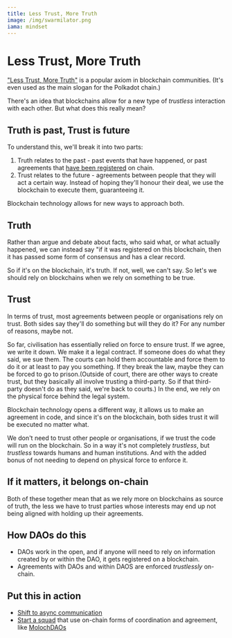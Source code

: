 ```yaml
---
title: Less Trust, More Truth
image: /img/swarmilator.png
iama: mindset
---
```


# Less Trust, More Truth

["Less Trust, More Truth"](https://polkadot.network/Polkadot-lightpaper.pdf) is a popular axiom in blockchain communities. (It's even used as the main slogan for the Polkadot chain.)

There's an idea that blockchains allow for a new type of *trustless* interaction with each other.  But what does this really mean?

## Truth is past, Trust is future
To understand this, we'll break it into two parts:
1. Truth relates to the past - past events that have happened, or past agreements that [have been registered](./information-wants-to-be-free) on chain.
2. Trust relates to the future - agreements between people that they will act a certain way. Instead of hoping they'll honour their deal, we use the blockchain to execute them, guaranteeing it.

Blockchain technology allows for new ways to approach both.

## Truth
Rather than argue and debate about facts, who said what, or what actually happened, we can instead say "if it was registered on this blockchain, then it has passed some form of consensus and has a clear record.  

So if it's on the blockchain, it's truth.  If not, well, we can't say.  So let's we should rely on blockchains when we rely on something to be true.

## Trust
In terms of trust, most agreements between people or organisations rely on trust.  Both sides say they'll do something but will they do it?  For any number of reasons, maybe not.  

So far, civilisation has essentially relied on force to ensure trust.  If we agree, we write it down.  We make it a legal contract.  If someone does do what they said, we sue them.  The courts can hold them accountable and force them to do it or at least to pay you something. If they break the law, maybe they can be forced to go to prison.(Outside of court, there are other ways to create trust, but they basically all involve trusting a third-party.  So if that third-party doesn't do as they said, we're back to courts.) In the end, we rely on the physical force behind the legal system. 

Blockchain technology opens a different way, it allows us to make an agreement in code, and since it's on the blockchain, both sides trust it will be executed no matter what. 

We don't need to trust other people or organisations, if we trust the code will run on the blockchain. So in a way it's not completely *trustless*, but *trustless* towards humans and human institutions.   And with the added bonus of not needing to depend on physical force to enforce it.

## If it matters, it belongs on-chain

Both of these together mean that as we rely more on blockchains as source of truth, the less we have to trust parties whose interests may end up not being aligned with holding up their agreements.

## How DAOs do this
- DAOs work in the open, and if anyone will need to rely on information created by or within the DAO, it gets registered on a blockchain.
- Agreements with DAOs and within DAOS are enforced *trustlessly* on-chain.  

## Put this in action
- [Shift to async communication](practices/async-first/) 
- [Start a squad](/practices/squads/) that use on-chain forms of coordination and agreement, like [MolochDAOs](https://molochdao.gitbook.io/handbook)


